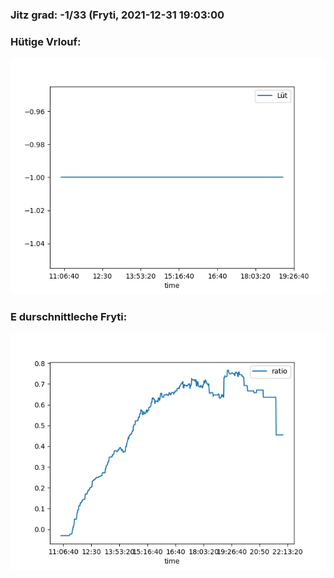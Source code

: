 ### Jitz grad: -1/33 (Fryti, 2021-12-31 19:03:00

### Hütige Vrlouf:
![Graph](Today.png)

### E durschnittleche Fryti:
![Graph](Fryti.png)